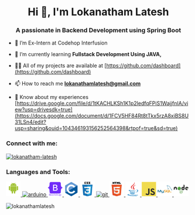 <h1 align="center">Hi 👋, I'm Lokanatham Latesh</h1>
<h3 align="center">A passionate in Backend Development using Spring Boot</h3>

- 🔭 I’m Ex-Intern at Codehop Interfusion 

- 🌱 I’m currently learning **Fullstack Development Using JAVA,**

- 👨‍💻 All of my projects are available at [https://github.com/dashboard](https://github.com/dashboard)

- 📫 How to reach me **lokanathamlatesh@gmail.com**

- 📄 Know about my experiences [[https://drive.google.com/file/d/1tKACHLKSh1K1p2ledfqFPiS1WajjfnIA/view?usp=drivesdk=true](https://docs.google.com/document/d/1FCV5HF84Rt8tTkx5rzA8xiBS8U31LSn4/edit?usp=sharing&ouid=104346193156252564398&rtpof=true&sd=true)
](https://drive.google.com/file/d/1tKACHLKSh1K1p2ledfqFPiS1WajjfnIA/view?usp=drivesdk)
<h3 align="left">Connect with me:</h3>
<p align="left">
<a href="https://linkedin.com/in/lokanatham-latesh" target="blank"><img align="center" src="https://raw.githubusercontent.com/rahuldkjain/github-profile-readme-generator/master/src/images/icons/Social/linked-in-alt.svg" alt="lokanatham-latesh" height="30" width="40" /></a>
</p>

<h3 align="left">Languages and Tools:</h3>
<p align="left"> <a href="https://developer.android.com" target="_blank" rel="noreferrer"> <img src="https://raw.githubusercontent.com/devicons/devicon/master/icons/android/android-original-wordmark.svg" alt="android" width="40" height="40"/> </a> <a href="https://www.arduino.cc/" target="_blank" rel="noreferrer"> <img src="https://cdn.worldvectorlogo.com/logos/arduino-1.svg" alt="arduino" width="40" height="40"/> </a> <a href="https://getbootstrap.com" target="_blank" rel="noreferrer"> <img src="https://raw.githubusercontent.com/devicons/devicon/master/icons/bootstrap/bootstrap-plain-wordmark.svg" alt="bootstrap" width="40" height="40"/> </a> <a href="https://www.cprogramming.com/" target="_blank" rel="noreferrer"> <img src="https://raw.githubusercontent.com/devicons/devicon/master/icons/c/c-original.svg" alt="c" width="40" height="40"/> </a> <a href="https://www.w3schools.com/css/" target="_blank" rel="noreferrer"> <img src="https://raw.githubusercontent.com/devicons/devicon/master/icons/css3/css3-original-wordmark.svg" alt="css3" width="40" height="40"/> </a> <a href="https://git-scm.com/" target="_blank" rel="noreferrer"> <img src="https://www.vectorlogo.zone/logos/git-scm/git-scm-icon.svg" alt="git" width="40" height="40"/> </a> <a href="https://www.w3.org/html/" target="_blank" rel="noreferrer"> <img src="https://raw.githubusercontent.com/devicons/devicon/master/icons/html5/html5-original-wordmark.svg" alt="html5" width="40" height="40"/> </a> <a href="https://www.java.com" target="_blank" rel="noreferrer"> <img src="https://raw.githubusercontent.com/devicons/devicon/master/icons/java/java-original.svg" alt="java" width="40" height="40"/> </a> <a href="https://developer.mozilla.org/en-US/docs/Web/JavaScript" target="_blank" rel="noreferrer"> <img src="https://raw.githubusercontent.com/devicons/devicon/master/icons/javascript/javascript-original.svg" alt="javascript" width="40" height="40"/> </a> <a href="https://www.mysql.com/" target="_blank" rel="noreferrer"> <img src="https://raw.githubusercontent.com/devicons/devicon/master/icons/mysql/mysql-original-wordmark.svg" alt="mysql" width="40" height="40"/> </a> <a href="https://nodejs.org" target="_blank" rel="noreferrer"> <img src="https://raw.githubusercontent.com/devicons/devicon/master/icons/nodejs/nodejs-original-wordmark.svg" alt="nodejs" width="40" height="40"/> </a> </p>

<p><img align="center" src="https://github-readme-stats.vercel.app/api/top-langs?username=lokanathamlatesh&show_icons=true&locale=en&layout=compact" alt="lokanathamlatesh" /></p>
